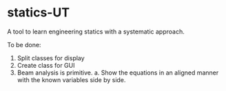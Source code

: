 # statics-UT
A tool to learn engineering statics with a systematic approach.

To be done:
1. Split classes for display
2. Create class for GUI 
3. Beam analysis is primitive. 
  a. Show the equations in an aligned manner with the known variables side by side. 
